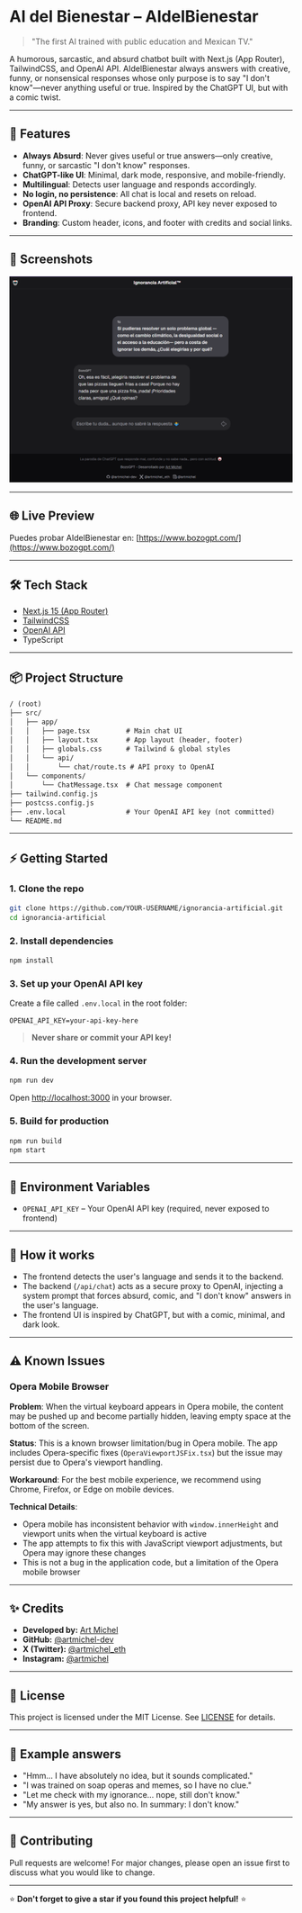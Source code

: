 # AI del Bienestar – AIdelBienestar

> "The first AI trained with public education and Mexican TV."

A humorous, sarcastic, and absurd chatbot built with Next.js (App Router), TailwindCSS, and OpenAI API. AIdelBienestar always answers with creative, funny, or nonsensical responses whose only purpose is to say "I don't know"—never anything useful or true. Inspired by the ChatGPT UI, but with a comic twist.

---

## 🚀 Features

- **Always Absurd**: Never gives useful or true answers—only creative, funny, or sarcastic "I don't know" responses.
- **ChatGPT-like UI**: Minimal, dark mode, responsive, and mobile-friendly.
- **Multilingual**: Detects user language and responds accordingly.
- **No login, no persistence**: All chat is local and resets on reload.
- **OpenAI API Proxy**: Secure backend proxy, API key never exposed to frontend.
- **Branding**: Custom header, icons, and footer with credits and social links.

---

## 📸 Screenshots

![AIdelBienestar Screenshot](./screenshot.png)

---

## 🌐 Live Preview

Puedes probar AIdelBienestar en: [https://www.bozogpt.com/](https://www.bozogpt.com/)

---

## 🛠️ Tech Stack

- [Next.js 15 (App Router)](https://nextjs.org/)
- [TailwindCSS](https://tailwindcss.com/)
- [OpenAI API](https://platform.openai.com/docs/api-reference)
- TypeScript

---

## 📦 Project Structure

```
/ (root)
├── src/
│   ├── app/
│   │   ├── page.tsx         # Main chat UI
│   │   ├── layout.tsx       # App layout (header, footer)
│   │   ├── globals.css      # Tailwind & global styles
│   │   └── api/
│   │       └── chat/route.ts # API proxy to OpenAI
│   └── components/
│       └── ChatMessage.tsx  # Chat message component
├── tailwind.config.js
├── postcss.config.js
├── .env.local               # Your OpenAI API key (not committed)
└── README.md
```

---

## ⚡ Getting Started

### 1. Clone the repo
```bash
git clone https://github.com/YOUR-USERNAME/ignorancia-artificial.git
cd ignorancia-artificial
```

### 2. Install dependencies
```bash
npm install
```

### 3. Set up your OpenAI API key
Create a file called `.env.local` in the root folder:

```
OPENAI_API_KEY=your-api-key-here
```

> **Never share or commit your API key!**

### 4. Run the development server
```bash
npm run dev
```
Open [http://localhost:3000](http://localhost:3000) in your browser.

### 5. Build for production
```bash
npm run build
npm start
```

---

## 🔐 Environment Variables

- `OPENAI_API_KEY` – Your OpenAI API key (required, never exposed to frontend)

---

## 🧠 How it works
- The frontend detects the user's language and sends it to the backend.
- The backend (`/api/chat`) acts as a secure proxy to OpenAI, injecting a system prompt that forces absurd, comic, and "I don't know" answers in the user's language.
- The frontend UI is inspired by ChatGPT, but with a comic, minimal, and dark look.

---

## ⚠️ Known Issues

### Opera Mobile Browser
**Problem**: When the virtual keyboard appears in Opera mobile, the content may be pushed up and become partially hidden, leaving empty space at the bottom of the screen.

**Status**: This is a known browser limitation/bug in Opera mobile. The app includes Opera-specific fixes (`OperaViewportJSFix.tsx`) but the issue may persist due to Opera's viewport handling.

**Workaround**: For the best mobile experience, we recommend using Chrome, Firefox, or Edge on mobile devices.

**Technical Details**: 
- Opera mobile has inconsistent behavior with `window.innerHeight` and viewport units when the virtual keyboard is active
- The app attempts to fix this with JavaScript viewport adjustments, but Opera may ignore these changes
- This is not a bug in the application code, but a limitation of the Opera mobile browser

---

## ✨ Credits

- **Developed by:** [Art Michel](https://www.artmichel.com/)
- **GitHub:** [@artmichel-dev](https://github.com/artmichel-dev)
- **X (Twitter):** [@artmichel_eth](https://x.com/artmichel_eth)
- **Instagram:** [@artmichel](https://instagram.com/artmichel)

---

## 📄 License

This project is licensed under the MIT License. See [LICENSE](LICENSE) for details.

---

## 🤡 Example answers

- "Hmm… I have absolutely no idea, but it sounds complicated."
- "I was trained on soap operas and memes, so I have no clue."
- "Let me check with my ignorance… nope, still don't know."
- "My answer is yes, but also no. In summary: I don't know."

---

## 📝 Contributing

Pull requests are welcome! For major changes, please open an issue first to discuss what you would like to change.

---

⭐ **Don't forget to give a star if you found this project helpful!** ⭐
